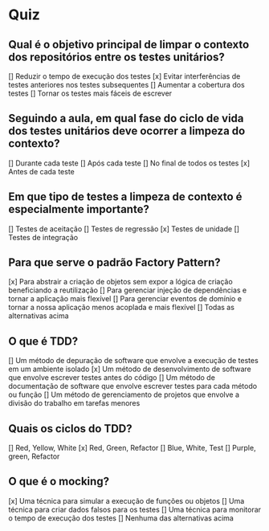 # Quiz

## Qual é o objetivo principal de limpar o contexto dos repositórios entre os testes unitários?

[] Reduzir o tempo de execução dos testes
[x] Evitar interferências de testes anteriores nos testes subsequentes
[] Aumentar a cobertura dos testes
[] Tornar os testes mais fáceis de escrever

## Seguindo a aula, em qual fase do ciclo de vida dos testes unitários deve ocorrer a limpeza do contexto?

[] Durante cada teste
[] Após cada teste
[] No final de todos os testes
[x] Antes de cada teste

## Em que tipo de testes a limpeza de contexto é especialmente importante?

[] Testes de aceitação
[] Testes de regressão
[x] Testes de unidade
[] Testes de integração

## Para que serve o padrão Factory Pattern?

[x] Para abstrair a criação de objetos sem expor a lógica de criação beneficiando a reutilização
[] Para gerenciar injeção de dependências e tornar a aplicação mais flexível
[] Para gerenciar eventos de domínio e tornar a nossa aplicação menos acoplada e mais flexível
[] Todas as alternativas acima

## O que é TDD?

[] Um método de depuração de software que envolve a execução de testes em um ambiente isolado
[x] Um método de desenvolvimento de software que envolve escrever testes antes do código
[] Um método de documentação de software que envolve escrever testes para cada método ou função
[] Um método de gerenciamento de projetos que envolve a divisão do trabalho em tarefas menores

## Quais os ciclos do TDD?

[] Red, Yellow, White
[x] Red, Green, Refactor
[] Blue, White, Test
[] Purple, green, Refactor

## O que é o mocking?

[x] Uma técnica para simular a execução de funções ou objetos
[] Uma técnica para criar dados falsos para os testes
[] Uma técnica para monitorar o tempo de execução dos testes
[] Nenhuma das alternativas acima